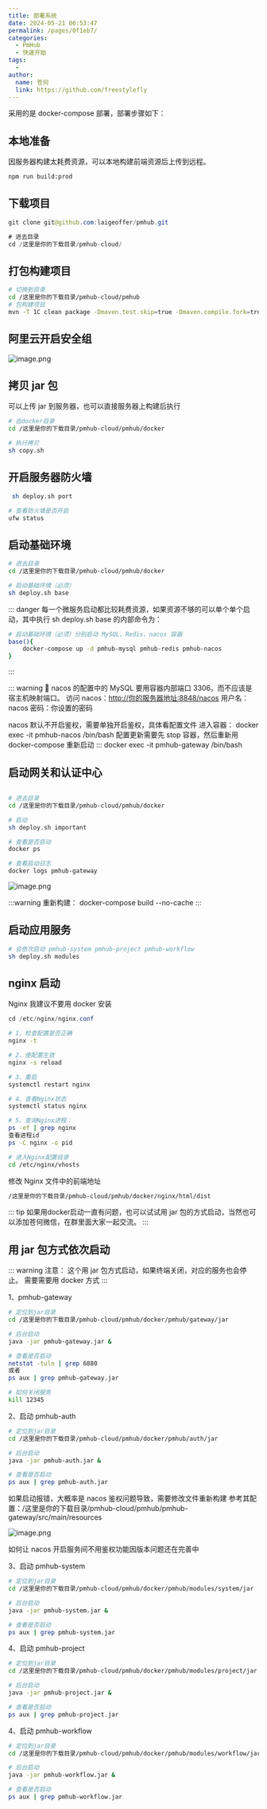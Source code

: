 ```yaml
---
title: 部署系统
date: 2024-05-21 06:53:47
permalink: /pages/0f1eb7/
categories:
  - PmHub
  - 快速开始
tags:
  - 
author: 
  name: 苍何
  link: https://github.com/freestylefly
---
```


采用的是 docker-compose 部署，部署步骤如下：


## 本地准备

因服务器构建太耗费资源，可以本地构建前端资源后上传到远程。

```bash
npm run build:prod
```

## 下载项目

```java
git clone git@github.com:laigeoffer/pmhub.git

# 进去目录
cd /这里是你的下载目录/pmhub-cloud/

```

## 打包构建项目

```bash
# 切换到目录
cd /这里是你的下载目录/pmhub-cloud/pmhub
# 包构建项目
mvn -T 1C clean package -Dmaven.test.skip=true -Dmaven.compile.fork=true

```

## 阿里云开启安全组

![image.png](https://cdn.tobebetterjavaer.com/stutymore/1716722906304-d6f071f4-daa4-4eec-b7b0-dbda24ddfa29.png)



## 拷贝 jar 包

可以上传 jar 到服务器，也可以直接服务器上构建后执行

```bash
# 去docker目录
cd /这里是你的下载目录/pmhub-cloud/pmhub/docker

# 执行拷贝
sh copy.sh

```

## 开启服务器防火墙

```bash
 sh deploy.sh port

# 查看防火墙是否开启
ufw status
```

## 启动基础环境

```bash
# 进去目录
cd /这里是你的下载目录/pmhub-cloud/pmhub/docker

# 启动基础环境（必须）
sh deploy.sh base
```




::: danger
每一个微服务启动都比较耗费资源，如果资源不够的可以单个单个启动，其中执行 sh deploy.sh base 的内部命令为：
```bash
# 启动基础环境（必须）分别启动 MySQL、Redis、nacos 容器
base(){
	docker-compose up -d pmhub-mysql pmhub-redis pmhub-nacos
}

```
:::



::: warning
👊 nacos 的配置中的 MySQL 要用容器内部端口 3306，而不应该是宿主机映射端口。
访问 nacos：[http://你的服务器地址:8848/nacos](http://你的服务器地址:8848/nacos)
用户名：nacos
密码：你设置的密码


nacos 默认不开启鉴权，需要单独开启鉴权，具体看配置文件
进入容器： docker exec -it pmhub-nacos /bin/bash 
配置更新需要先 stop 容器，然后重新用 docker-compose 重新启动
:::
docker exec -it pmhub-gateway /bin/bash 


## 启动网关和认证中心

```bash

# 进去目录
cd /这里是你的下载目录/pmhub-cloud/pmhub/docker

# 启动
sh deploy.sh important

# 查看是否启动
docker ps

# 查看启动日志
docker logs pmhub-gateway


```

![image.png](https://cdn.tobebetterjavaer.com/stutymore/1716735254077-c38e63e1-61b5-4928-87b0-783426b70c8b.png)

:::warning
重新构建：
 docker-compose build --no-cache 
:::

## 启动应用服务

```bash
# 会依次启动 pmhub-system pmhub-project pmhub-workflow
sh deploy.sh modules
```

## nginx 启动

Nginx 我建议不要用 docker 安装

```java
cd /etc/nginx/nginx.conf
```

```bash
# 1、检查配置是否正确
nginx -t

# 2、使配置生效
nginx -s reload

# 3、重启
systemctl restart nginx

# 4、查看Nginx状态
systemctl status nginx

# 5、查询Nginx进程：
ps -ef | grep nginx
查看进程id
ps -C nginx -o pid

```

```bash
# 进入Nginx配置目录
cd /etc/nginx/vhosts
```

修改 Nginx 文件中的前端地址

```bash
/这里是你的下载目录/pmhub-cloud/pmhub/docker/nginx/html/dist

```

::: tip
如果用docker启动一直有问题，也可以试试用 jar 包的方式启动，当然也可以添加苍何微信，在群里面大家一起交流。
:::

## 用 jar 包方式依次启动

::: warning
注意：
这个用 jar 包方式启动，如果终端关闭，对应的服务也会停止。
需要需要用 docker 方式
:::

1、pmhub-gateway

```bash
# 定位到jar目录
cd /这里是你的下载目录/pmhub-cloud/pmhub/docker/pmhub/gateway/jar

# 后台启动
java -jar pmhub-gateway.jar & 

# 查看是否启动
netstat -tuln | grep 6880
或者
ps aux | grep pmhub-gateway.jar

# 如何关闭服务
kill 12345

```

2、启动 pmhub-auth

```bash
# 定位到jar目录
cd /这里是你的下载目录/pmhub-cloud/pmhub/docker/pmhub/auth/jar

# 后台启动
java -jar pmhub-auth.jar & 

# 查看是否启动
ps aux | grep pmhub-auth.jar


```

如果启动报错，大概率是 nacos 鉴权问题导致，需要修改文件重新构建
参考其配置：/这里是你的下载目录/pmhub-cloud/pmhub/pmhub-gateway/src/main/resources

![image.png](https://cdn.tobebetterjavaer.com/stutymore/1716804163147-2468eece-dd3d-4dc0-aa29-bd8e86770954.png)


如何让 nacos 开启服务间不用鉴权功能因版本问题还在完善中

3、启动 pmhub-system

```bash
# 定位到jar目录
cd /这里是你的下载目录/pmhub-cloud/pmhub/docker/pmhub/modules/system/jar

# 后台启动
java -jar pmhub-system.jar & 

# 查看是否启动
ps aux | grep pmhub-system.jar


```

4、启动 pmhub-project

```bash
# 定位到jar目录
cd /这里是你的下载目录/pmhub-cloud/pmhub/docker/pmhub/modules/project/jar

# 后台启动
java -jar pmhub-project.jar & 

# 查看是否启动
ps aux | grep pmhub-project.jar


```

4、启动 pmhub-workflow

```bash
# 定位到jar目录
cd /这里是你的下载目录/pmhub-cloud/pmhub/docker/pmhub/modules/workflow/jar

# 后台启动
java -jar pmhub-workflow.jar & 

# 查看是否启动
ps aux | grep pmhub-workflow.jar

```
